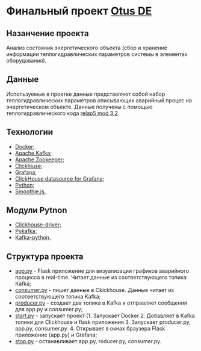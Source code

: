 # Финальный проект [Otus DE](https://otus.ru/lessons/data-engineer/?int_source=courses_catalog&int_term=data-science)
## Назанчение проекта
Анализ состояния энергетического объекта (сбор и хранение информации теплогидравлических параметров системы в элементах оборудования).
## Данные
Используемые в проетке данные представляют собой набор теплогидравлических параметров описывающих аварийный процес на энергетическом объекте.
Данные получены с помощью теплогидравлического кода [relap5 mod 3.2](https://en.wikipedia.org/wiki/RELAP5-3D).
## Технологии
- [Docker;](https://www.docker.com/)
- [Apache Kafka;](https://kafka.apache.org/)
- [Apache Zookeeper;](https://zookeeper.apache.org/)
- [Clickhiuse;](https://clickhouse.tech/)
- [Grafana;](https://grafana.com/)
- [ClickHouse datasource for Grafana;](https://github.com/Vertamedia/clickhouse-grafana)
- [Python;](https://www.python.org/)
- [Smoothie.js.](http://smoothiecharts.org/)
## Модули Pytnon
- [Clickhouse-driver;](https://clickhouse-driver.readthedocs.io/en/latest/index.html)
- [Pykafka;](https://pykafka.readthedocs.io/en/latest/index.html)
- [Kafka-python.](https://kafka-python.readthedocs.io/en/master/index.html)
## Структура проекта
- [app.py](https://github.com/ArtsAnton/DE_hm/blob/master/proj_accident/python/app.py) - Flask приложение для визуализации графиков аварийного процесса в real-time. Читает данные из соответствующего топика Kafka;
- [consumer.py](https://github.com/ArtsAnton/DE_hm/blob/master/proj_accident/python/consumer.py) - пишет данные в Ckickhouse. Данные читает из соответствующего топика Kafka;
- [producer.py](https://github.com/ArtsAnton/DE_hm/blob/master/proj_accident/python/producer.py) - создает два топика в Kafka и отправляет сообщения для  app.py и consumer.py; 
- [start.py](https://github.com/ArtsAnton/DE_hm/blob/master/proj_accident/start.py) - запускает проект (1. Запускает Docker 2. Добавляет в Kafka топики для Clickhouse и flask приложения 3. Запускает producer.py, app.py, consumer.py. 4. Открывает в окнах браузера Flask приложение (app.py) и Grafana;   
- [stop.py](https://github.com/ArtsAnton/DE_hm/blob/master/proj_accident/stop.py) - останавливает app.py, roducer.py, consumer.py.
